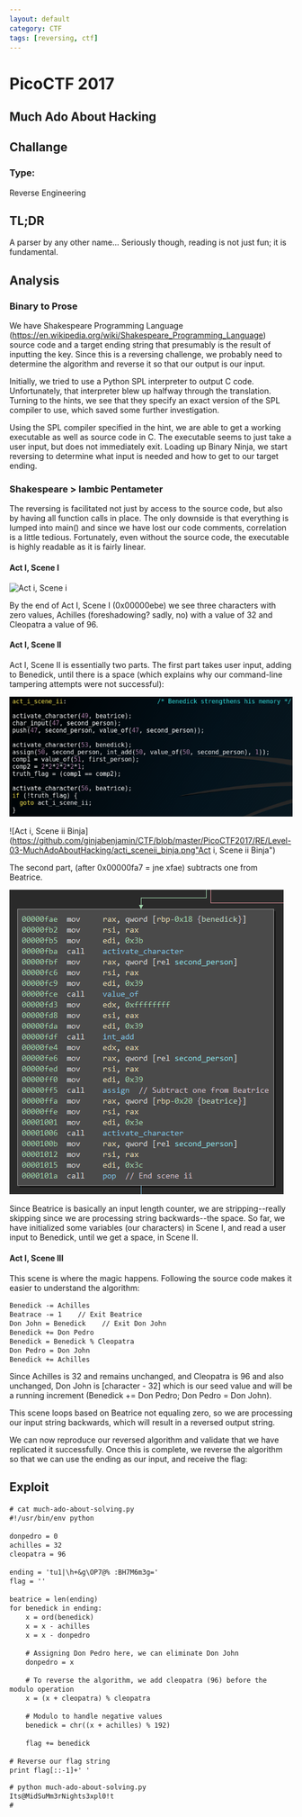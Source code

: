 ```yaml
---
layout: default
category: CTF
tags: [reversing, ctf]
---
```

# PicoCTF 2017
## Much Ado About Hacking

## Challange

### Type: 
Reverse Engineering

## TL;DR
A parser by any other name... Seriously though, reading is not just fun; it is fundamental.

## Analysis

### Binary to Prose

We have Shakespeare Programming Language (https://en.wikipedia.org/wiki/Shakespeare_Programming_Language) source code and a target ending string that presumably is the result of inputting the key. Since this is a reversing challenge, we probably need to determine the algorithm and reverse it so that our output is our input.

Initially, we tried to use a Python SPL interpreter to output C code. Unfortunately, that interpreter blew up halfway through the translation. Turning to the hints, we see that they specify an exact version of the SPL compiler to use, which saved some further investigation. 

Using the SPL compiler specified in the hint, we are able to get a working executable as well as source code in C.  The executable seems to just take a user input, but does not immediately exit. Loading up Binary Ninja, we start reversing to determine what input is needed and how to get to our target ending. 

### Shakespeare > Iambic Pentameter

The reversing is facilitated not just by access to the source code, but also by having all function calls in place. The only downside is that everything is lumped into main() and since we have lost our code comments, correlation is a little tedious. Fortunately, even without the source code, the executable is highly readable as it is fairly linear.

#### Act I, Scene I

![Act i, Scene i]({{site.url}}/objects/2017-04-26-PicoCTF2017-Much-Ado-About-Hacking/acti_scenei.png "Act i, Scene i")

By the end of Act I, Scene I (0x00000ebe) we see three characters with zero values, Achilles (foreshadowing? sadly, no) with a value of 32 and Cleopatra a value of 96.

#### Act I, Scene II

Act I, Scene II is essentially two parts. The first part takes user input, adding to Benedick, until there is a space (which explains why our command-line tampering attempts were not successful):

![Act i, Scene ii](https://github.com/ginjabenjamin/CTF/blob/master/PicoCTF2017/RE/Level-03-MuchAdoAboutHacking/acti_sceneii.png "Act i, Scene ii")

![Act i, Scene ii Binja](https://github.com/ginjabenjamin/CTF/blob/master/PicoCTF2017/RE/Level-03-MuchAdoAboutHacking/acti_sceneii_binja.png"Act i, Scene ii Binja")


The second part, (after 0x00000fa7 = jne xfae) subtracts one from Beatrice. 

![Act i, Scene ii, Part 2](https://github.com/ginjabenjamin/CTF/blob/master/PicoCTF2017/RE/Level-03-MuchAdoAboutHacking/acti_sceneiib.png "Act i, Scene ii, Part 2")

Since Beatrice is basically an input length counter, we are stripping--really skipping since we are processing string backwards--the space. So far, we have initialized some variables (our characters) in Scene I, and read a user input to Benedick, until we get a space, in Scene II.

#### Act I, Scene III

This scene is where the magic happens. Following the source code makes it easier to understand the algorithm:

	Benedick -= Achilles 
	Beatrace -= 1    // Exit Beatrice
	Don John = Benedick    // Exit Don John
	Benedick += Don Pedro
	Benedick = Benedick % Cleopatra
	Don Pedro = Don John
	Benedick += Achilles

Since Achilles is 32 and remains unchanged, and Cleopatra is 96 and also unchanged, Don John is [character - 32] which is our seed value and will be a running increment (Benedick += Don Pedro; Don Pedro = Don John).

This scene loops based on Beatrice not equaling zero, so we are processing our input string backwards, which will result in a reversed output string.

We can now reproduce our reversed algorithm and validate that we have replicated it successfully. Once this is complete, we reverse the algorithm so that we can use the ending as our input, and receive the flag:

## Exploit

```
# cat much-ado-about-solving.py
#!/usr/bin/env python

donpedro = 0
achilles = 32
cleopatra = 96

ending = 'tu1|\h+&g\OP7@% :BH7M6m3g='
flag = ''

beatrice = len(ending)
for benedick in ending:
    x = ord(benedick)
    x = x - achilles
    x = x - donpedro

    # Assigning Don Pedro here, we can eliminate Don John
    donpedro = x

	# To reverse the algorithm, we add cleopatra (96) before the modulo operation
    x = (x + cleopatra) % cleopatra

    # Modulo to handle negative values
    benedick = chr((x + achilles) % 192)

    flag += benedick

# Reverse our flag string
print flag[::-1]+' '
```

```
# python much-ado-about-solving.py 
Its@MidSuMm3rNights3xpl0!t 
# 
```
